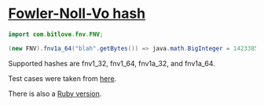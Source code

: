 [Fowler-Noll-Vo hash](http://en.wikipedia.org/wiki/Fowler_Noll_Vo_hash)
====================

```java
import com.bitlove.fnv.FNV;

(new FNV).fnv1a_64("blah".getBytes()) => java.math.BigInteger = 14233852691173593346
```

Supported hashes are fnv1_32, fnv1_64, fnv1a_32, and fnv1a_64.

Test cases were taken from [here](http://www.isthe.com/chongo/src/fnv/test_fnv.c).

There is also a [Ruby version](https://github.com/jakedouglas/fnv-ruby).
